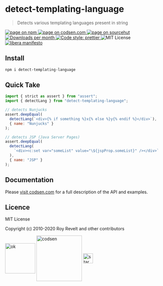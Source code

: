 # detect-templating-language

> Detects various templating languages present in string

<div class="package-badges">
  <a href="https://www.npmjs.com/package/detect-templating-language" rel="nofollow noreferrer noopener">
    <img src="https://img.shields.io/badge/-npm-blue?style=flat-square" alt="page on npm">
  </a>
  <a href="https://codsen.com/os/detect-templating-language" rel="nofollow noreferrer noopener">
    <img src="https://img.shields.io/badge/-codsen-blue?style=flat-square" alt="page on codsen.com">
  </a>
  <a href="https://git.sr.ht/~royston/codsen/tree/master/packages/detect-templating-language" rel="nofollow noreferrer noopener">
    <img src="https://img.shields.io/badge/-sourcehut-blue?style=flat-square" alt="page on sourcehut">
  </a>
  <a href="https://npmcharts.com/compare/detect-templating-language?interval=30" rel="nofollow noreferrer noopener" target="_blank">
    <img src="https://img.shields.io/npm/dm/detect-templating-language.svg?style=flat-square" alt="Downloads per month">
  </a>
  <a href="https://prettier.io" rel="nofollow noreferrer noopener" target="_blank">
    <img src="https://img.shields.io/badge/code_style-prettier-brightgreen.svg?style=flat-square" alt="Code style: prettier">
  </a>
  <img src="https://img.shields.io/badge/licence-MIT-brightgreen.svg?style=flat-square" alt="MIT License">
  <a href="https://liberamanifesto.com" rel="nofollow noreferrer noopener" target="_blank">
    <img src="https://img.shields.io/badge/libera-manifesto-lightgrey.svg?style=flat-square" alt="libera manifesto">
  </a>
</div>

## Install

```bash
npm i detect-templating-language
```

## Quick Take

```js
import { strict as assert } from "assert";
import { detectLang } from "detect-templating-language";

// detects Nunjucks
assert.deepEqual(
  detectLang(`<div>{% if something %}x{% else %}y{% endif %}</div>`),
  { name: "Nunjucks" }
);

// detects JSP (Java Server Pages)
assert.deepEqual(
  detectLang(
    `<div><c:set var="someList" value="\${jspProp.someList}" /></div>`
  ),
  { name: "JSP" }
);
```

## Documentation

Please [visit codsen.com](https://codsen.com/os/detect-templating-language/) for a full description of the API and examples.

## Licence

MIT License

Copyright (c) 2010-2020 Roy Revelt and other contributors

<img src="https://codsen.com/images/png-codsen-ok.png" width="98" alt="ok" align="center"> <img src="https://codsen.com/images/png-codsen-1.png" width="148" alt="codsen" align="center"> <img src="https://codsen.com/images/png-codsen-star-small.png" width="32" alt="star" align="center">
